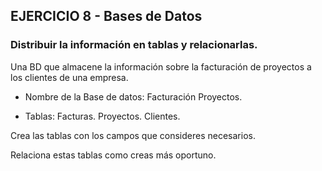 ## EJERCICIO 8 - Bases de Datos

###  Distribuir la información en tablas y relacionarlas.

Una BD que almacene la información sobre la facturación de proyectos a los clientes de una empresa.

- Nombre de la Base de datos: Facturación Proyectos.

- Tablas:
	Facturas.
	Proyectos.
	Clientes.

Crea las tablas con los campos que consideres necesarios.

Relaciona estas tablas como creas más oportuno.